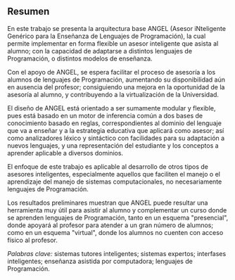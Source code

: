 ## Resumen

En este trabajo se presenta la arquitectura base ANGEL (Asesor iNteligente Genérico para la Enseñanza de Lenguajes de Programación), la cual permite implementar en forma flexible un asesor inteligente que asista al alumno; con la capacidad de adaptarse a distintos lenguajes de Programación, o distintos modelos de enseñanza.

Con el apoyo de ANGEL, se espera facilitar el proceso de asesoría a los alumnos de lenguajes de Programación, aumentando su disponibilidad aún en ausencia del profesor; consiguiendo una mejora en la oportunidad de la asesoría al alumno, y contribuyendo a la virtualización de la Universidad.

El diseño de ANGEL está orientado a ser sumamente modular y flexible, pues está basado en un motor de inferencia común a dos bases de conocimiento basado en reglas, correspondientes al dominio del lenguaje que va a enseñar y a la estrategia educativa que aplicará como asesor; así como analizadores léxico y sintáctico con facilidades para su adaptación a nuevos lenguajes, y una representación del estudiante y los conceptos a aprender aplicable a diversos dominios.

El enfoque de este trabajo es aplicable al desarrollo de otros tipos de asesores inteligentes, especialmente aquellos que faciliten el manejo o el aprendizaje del manejo de sistemas computacionales, no necesariamente lenguajes de Programación.

Los resultados preliminares muestran que ANGEL puede resultar una herramienta muy útil para asistir al alumno y complementar un curso donde se aprenden lenguajes de Programación, tanto en un esquema "presencial", donde apoyará al profesor para atender a un gran número de alumnos; como en un esquema "virtual", donde los alumnos no cuenten con acceso físico al profesor.

_Palabras clave:_ sistemas tutores inteligentes; sistemas expertos; interfases inteligentes; enseñanza asistida por computadora; lenguajes de Programación.